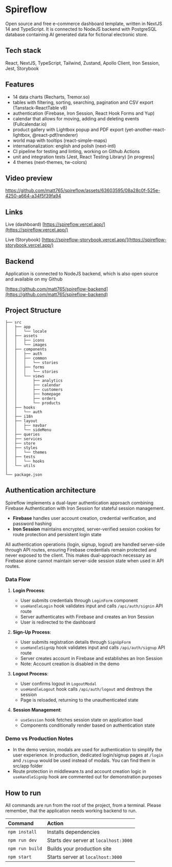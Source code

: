 # Spireflow
Open source and free e-commerce dashboard template, written in NextJS 14 and TypeScript. It is connected to NodeJS backend with PostgreSQL database containing AI generated data for fictional electronic store.

## Tech stack
React, NextJS, TypeScript, Tailwind, Zustand, Apollo Client, Iron Session, Jest, Storybook

## Features
- 14 data charts (Recharts, Tremor.so)
- tables with filtering, sorting, searching, pagination and CSV export (Tanstack-ReactTable v8)
- authentication (Firebase, Iron Session, React Hook Forms and Yup)
- calendar that allows for moving, adding and deleting events (Fullcalendar.io)
- product gallery with Lightbox popup and PDF export (yet-another-react-lightbox, @react-pdf/renderer)
- world map with tooltips (react-simple-maps)
- internationalization: english and polish (next-intl)
- CI pipeline for testing and linting, working on Github Actions
- unit and integration tests (Jest, React Testing Library) [in progress]
- 4 themes (next-themes, tw-colors)

## Video preview
https://github.com/matt765/spireflow/assets/63603595/08a28c0f-525e-4250-a664-a34f5f39fa94

## Links
Live (dashboard) [https://spireflow.vercel.app/](https://spireflow.vercel.app/)

Live (Storybook) [https://spireflow-storybook.vercel.app/](https://spireflow-storybook.vercel.app/)

## Backend
Application is connected to NodeJS backend, which is also open source and available on my Github

[https://github.com/matt765/spireflow-backend](https://github.com/matt765/spireflow-backend)

##  Project Structure
```
├── src
│   ├── app
│   │   └── locale
│   ├── assets
│   │   ├── icons
│   │   └── images
│   ├── components
│   │   ├── auth
│   │   ├── common
│   │   │   └── stories
│   │   ├── forms
│   │   │   └── stories
│   │   └── views
│   │       ├── analytics
│   │       ├── calendar
│   │       ├── customers
│   │       ├── homepage
│   │       ├── orders
│   │       └── products
│   ├── hooks
│   │   └── auth
│   ├── i18n
│   ├── layout
│   │   ├── navbar
│   │   └── sideMenu
│   ├── queries
│   ├── services
│   ├── store
│   ├── styles
│   │   └── themes
│   ├── tests
│   │   └── hooks
│   └── utils
│ 
└── package.json
```

## Authentication architecture

Spireflow implements a dual-layer authentication approach combining Firebase Authentication with Iron Session for stateful session management. 

- **Firebase** handles user account creation, credential verification, and password hashing 
- **Iron Session** maintains encrypted, server-verified session cookies for route protection and persistent login state

All authentication operations (login, signup, logout) are handled server-side through API routes, ensuring Firebase credentials remain protected and never exposed to the client. This makes dual-approach necessary as Firebase alone cannot maintain server-side session state when used in API routes.

### Data Flow

1. **Login Process**:
   - User submits credentials through `LoginForm` component
   - `useHandleLogin` hook validates input and calls `/api/auth/signin` API route
   - Server authenticates with Firebase and creates an Iron Session
   - User is redirected to the dashboard

2. **Sign-Up Process**:
   - User submits registration details through `SignUpForm`
   - `useHandleSignUp` hook validates input and calls `/api/auth/signup` API route
   - Server creates account in Firebase and establishes an Iron Session
   - Note: Account creation is disabled in the demo

3. **Logout Process**:
   - User confirms logout in `LogoutModal`
   - `useHandleLogout` hook calls `/api/auth/logout` and destroys the session
   - Page is reloaded, returning to the unauthenticated state

4. **Session Management**:
   - `useSession` hook fetches session state on application load
   - Components conditionally render based on authentication state

### Demo vs Production Notes

- In the demo version, modals are used for authentication to simplify the user experience. In production, dedicated login/signup pages at `/login` and `/signup` would be used instead of modals. You can find them in src/app folder
- Route protection in middleware.ts and account creation logic in `useHandleSignUp` hook are commented out for demonstration purposes

##  How to run
All commands are run from the root of the project, from a terminal. Please remember, that the application needs working backend to run. 

| Command                | Action                                             |
| :--------------------- | :------------------------------------------------- |
| `npm install`          | Installs dependencies                              |
| `npm run dev`          | Starts dev server at `localhost:3000`              |
| `npm run build`        | Builds your production site                        |
| `npm start`            | Starts server at `localhost:3000`                  |
